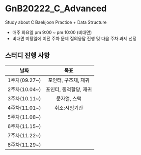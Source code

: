 # GnB20222_C_Advanced
Study about C Baekjoon Practice + Data Structure
- 매주 화요일 pm 9:00 ~ pm 10:00 (비대면)
- 비대면 미팅일에 이전 주차 문제 질의응답 진행 및 다음 주차 과제 선정
## 스터디 진행 사항
|날짜|목표|
|:--:|:--:|
|1주차(09.27~)|포인터, 구조체, 재귀|
|2주차(10.04~)|포인터, 동적할당, 재귀|
|3주차(10.11~)|문자열, 스택|
|~~4주차(11.01~)~~|취소:시험기간|
|5주차(11.08~)||
|6주차(11.15~)||
|7주차(11.22~)||
|8주차(11.29~)||
